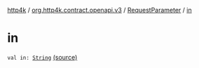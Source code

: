 [http4k](../../index.md) / [org.http4k.contract.openapi.v3](../index.md) / [RequestParameter](index.md) / [in](./in.md)

# in

`val in: `[`String`](https://kotlinlang.org/api/latest/jvm/stdlib/kotlin/-string/index.html) [(source)](https://github.com/http4k/http4k/blob/master/http4k-contract/src/main/kotlin/org/http4k/contract/openapi/v3/model.kt#L120)